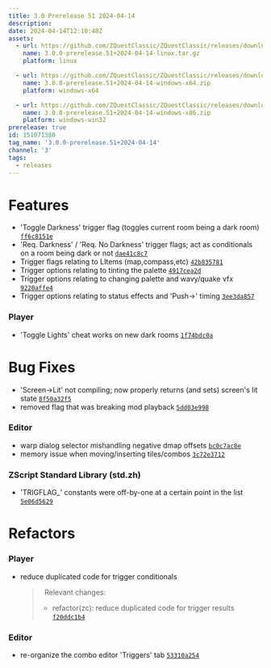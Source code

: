 ```yaml
---
title: 3.0 Prerelease 51 2024-04-14
description: 
date: 2024-04-14T12:10:48Z
assets: 
  - url: https://github.com/ZQuestClassic/ZQuestClassic/releases/download/3.0.0-prerelease.51%2B2024-04-14/3.0.0-prerelease.51%2B2024-04-14-linux.tar.gz
    name: 3.0.0-prerelease.51+2024-04-14-linux.tar.gz
    platform: linux

  - url: https://github.com/ZQuestClassic/ZQuestClassic/releases/download/3.0.0-prerelease.51%2B2024-04-14/3.0.0-prerelease.51%2B2024-04-14-windows-x64.zip
    name: 3.0.0-prerelease.51+2024-04-14-windows-x64.zip
    platform: windows-x64

  - url: https://github.com/ZQuestClassic/ZQuestClassic/releases/download/3.0.0-prerelease.51%2B2024-04-14/3.0.0-prerelease.51%2B2024-04-14-windows-x86.zip
    name: 3.0.0-prerelease.51+2024-04-14-windows-x86.zip
    platform: windows-win32
prerelease: true
id: 151071380
tag_name: '3.0.0-prerelease.51+2024-04-14'
channel: '3'
tags:
  - releases
---
```





# Features

- 'Toggle Darkness' trigger flag (toggles current room being a dark room) [`ff6c8151e`](https://github.com/ZQuestClassic/ZQuestClassic/commit/ff6c8151e9f96634bb483f69287f206c35978229)
- 'Req. Darkness' / 'Req. No Darkness' trigger flags; act as conditionals on a room being dark or not [`dae41c8c7`](https://github.com/ZQuestClassic/ZQuestClassic/commit/dae41c8c720d4e61ef78577f5828a213f2946c90)
- Trigger flags relating to LItems (map,compass,etc) [`42b835781`](https://github.com/ZQuestClassic/ZQuestClassic/commit/42b835781f8fa8ae1a86949ebd6bfcf4451f90ec)
- Trigger options relating to tinting the palette [`4917cea2d`](https://github.com/ZQuestClassic/ZQuestClassic/commit/4917cea2d2c415692b66fd888a1cebca513ab268)
- Trigger options relating to changing palette and wavy/quake vfx [`9220affe4`](https://github.com/ZQuestClassic/ZQuestClassic/commit/9220affe4a769e738ed70e8668ad319f5b46f5a2)
- Trigger options relating to status effects and 'Push->' timing [`3ee3da857`](https://github.com/ZQuestClassic/ZQuestClassic/commit/3ee3da857388bfcad3fb65462f7eaf5cdae05484)

### Player

- 'Toggle Lights' cheat works on new dark rooms [`1f74bdc0a`](https://github.com/ZQuestClassic/ZQuestClassic/commit/1f74bdc0a2c25e3972cb6e104914eaae85cfa5b4)

# Bug Fixes

- 'Screen->Lit' not compiling; now properly returns (and sets) screen's lit state [`8f50a32f5`](https://github.com/ZQuestClassic/ZQuestClassic/commit/8f50a32f5a85b3717494065106ff2e0a1c074e94)
- removed flag that was breaking mod playback [`5dd03e998`](https://github.com/ZQuestClassic/ZQuestClassic/commit/5dd03e9986bd84f53f955ed217826796b1ef7778)

### Editor

- warp dialog selector mishandling negative dmap offsets [`bc0c7ac8e`](https://github.com/ZQuestClassic/ZQuestClassic/commit/bc0c7ac8e105c4f16d02186b72e4aacc777af0fb)
- memory issue when moving/inserting tiles/combos [`3c72e3712`](https://github.com/ZQuestClassic/ZQuestClassic/commit/3c72e37128477a3cfae9e533f81c6966373ac2dc)

### ZScript Standard Library (std.zh)

- 'TRIGFLAG_' constants were off-by-one at a certain point in the list [`5e06d5629`](https://github.com/ZQuestClassic/ZQuestClassic/commit/5e06d56299e048c7b3aaa116f1a46bfc5b8c86be)

# Refactors

### Player

- reduce duplicated code for trigger conditionals
   >&nbsp;
   >Relevant changes:
   > - refactor(zc): reduce duplicated code for trigger results [`f20ddc1b4`](https://github.com/ZQuestClassic/ZQuestClassic/commit/f20ddc1b4931f8a48f5779b1ba23e5e6bd5eec32)

### Editor

- re-organize the combo editor 'Triggers' tab [`53310a254`](https://github.com/ZQuestClassic/ZQuestClassic/commit/53310a2541ee9ebd4c50d48c2de1b349659fc34a)
